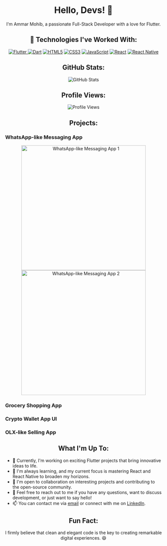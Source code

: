 <h1 align="center">Hello, Devs! 👋</h1>

<p align="center">I'm Ammar Mohib, a passionate Full-Stack Developer with a love for Flutter.</p>

<h2 align="center">🚀 Technologies I've Worked With:</h2>

<p align="center">
  <a href="https://flutter.dev/"><img src="https://img.shields.io/badge/Flutter-%2302569B.svg?style=for-the-badge&logo=flutter&logoColor=white" alt="Flutter"</a>
  <a href="https://dart.dev/"><img src="https://img.shields.io/badge/Dart-%230175C2.svg?style=for-the-badge&logo=dart&logoColor=white" alt="Dart"></a>
  <a href="https://en.wikipedia.org/wiki/HTML5/"><img src="https://img.shields.io/badge/HTML5-%23E34F26.svg?style=for-the-badge&logo=html5&logoColor=white" alt="HTML5"></a>
  <a href="https://en.wikipedia.org/wiki/Css/"><img src="https://img.shields.io/badge/CSS3-%231572B6.svg?style=for-the-badge&logo=css3&logoColor=white" alt="CSS3"></a>
  <a href="https://www.w3schools.com/js/"><img src="https://img.shields.io/badge/JavaScript-%23F7DF1E.svg?style=for-the-badge&logo=javascript&logoColor=black" alt="JavaScript"></a>
  <a href="https://react.dev/"><img src="https://img.shields.io/badge/React-%2361DAFB.svg?style=for-the-badge&logo=react&logoColor=black" alt="React"></a>
  <a href="https://reactnative.dev/"><img src="https://img.shields.io/badge/React_Native-%2302569B.svg?style=for-the-badge&logo=react&logoColor=white" alt="React Native"></a>
</p>

<h2 align="center">GitHub Stats:</h2>

<p align="center">
  <img src="https://github-readme-stats.vercel.app/api?username=AmmarMohib&show_icons=true&theme=dark" alt="GitHub Stats">
</p>

<h2 align="center">Profile Views:</h2>

<p align="center">
  <img src="https://komarev.com/ghpvc/?username=AmmarMohib&style=flat-square" alt="Profile Views">
</p>

<h2 align="center">Projects:</h2>

### WhatsApp-like Messaging App
<p align="center">
  <img src="https://firebasestorage.googleapis.com/v0/b/whatsapp-5f070.appspot.com/o/Screenshot_2023.09.19_04.19.34.449.png?alt=media&token=02044161-dda8-4894-b959-0d62932c5cfe" alt="WhatsApp-like Messaging App 1" width="400px">
  <img src="https://firebasestorage.googleapis.com/v0/b/whatsapp-5f070.appspot.com/o/Screenshot_2023.09.19_04.19.50.731.png?alt=media&token=8ddb26de-4a9d-4710-8d54-3b48dd83c476" alt="WhatsApp-like Messaging App 2" width="400px">
</p>

### Grocery Shopping App

### Crypto Wallet App UI

### OLX-like Selling App


<h2 align="center">What I'm Up To:</h2>

- 🔭 Currently, I'm working on exciting Flutter projects that bring innovative ideas to life.
- 🌱 I'm always learning, and my current focus is mastering React and React Native to broaden my horizons.
- 👯 I'm open to collaboration on interesting projects and contributing to the open-source community.
- 💬 Feel free to reach out to me if you have any questions, want to discuss development, or just want to say hello!
- 📫 You can contact me via [email](mailto:ammarmohib09@gmail.com) or connect with me on [LinkedIn](https://www.linkedin.com/in/yourusername/).

<h2 align="center">Fun Fact:</h2>

<p align="center">I firmly believe that clean and elegant code is the key to creating remarkable digital experiences. 😄</p>
